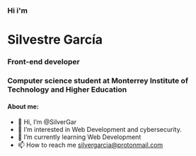 ### Hi i'm
# Silvestre García
### Front-end developer
### Computer science student at Monterrey Institute of Technology and Higher Education
#### About me:
- 👋 Hi, I’m @SilverGar
- 👀 I’m interested in Web Development and cybersecurity.
- 🌱 I’m currently learning Web Development
- 📫 How to reach me silvergarcia@protonmail.com

<!---
SilverGar/SilverGar is a ✨ special ✨ repository because its `README.md` (this file) appears on your GitHub profile.
You can click the Preview link to take a look at your changes.
--->

